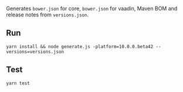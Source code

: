Generates `bower.json` for core, `bower.json` for vaadin, Maven BOM and release 
notes from `versions.json`.

## Run

`yarn install && node generate.js -platform=10.0.0.beta42 --versions=versions.json`

## Test

`yarn test`